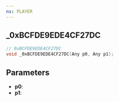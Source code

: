 ```yaml
---
ns: PLAYER
---
```

## _0xBCFDE9EDE4CF27DC

```c
// 0xBCFDE9EDE4CF27DC
void _0xBCFDE9EDE4CF27DC(Any p0, Any p1);
```


## Parameters
* **p0**: 
* **p1**: 


